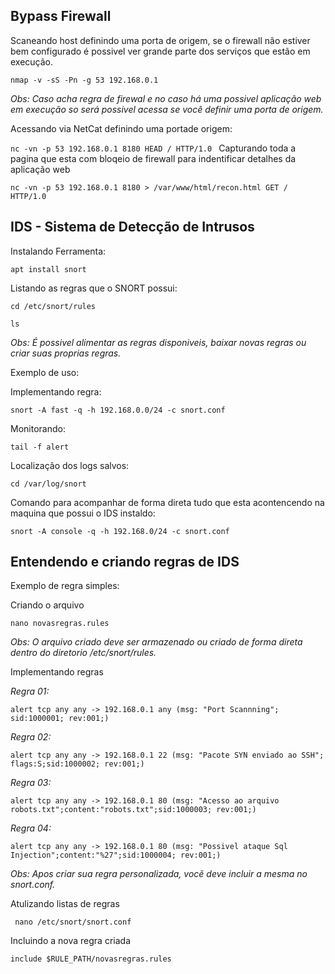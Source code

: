 ## Bypass Firewall

Scaneando host definindo uma porta de origem, se o firewall não estiver bem configurado é possivel ver grande parte dos serviços que estão em execução.

`nmap -v -sS -Pn -g 53 192.168.0.1`

*Obs: Caso acha regra de firewal e no caso há uma possivel aplicação web em execução so será possivel acessa se você definir uma porta de origem.*

Acessando via NetCat definindo uma portade origem:

`nc -vn -p 53 192.168.0.1 8180
HEAD / HTTP/1.0
`
Capturando toda a pagina que esta com bloqeio de firewall para indentificar detalhes da aplicação web

`nc -vn -p 53 192.168.0.1 8180 > /var/www/html/recon.html
GET / HTTP/1.0
`
## IDS - Sistema de Detecção de Intrusos

Instalando Ferramenta:

`apt install snort`

Listando as regras que o SNORT possui:

`cd /etc/snort/rules`

`ls`

*Obs: É possivel alimentar as regras disponiveis, baixar novas regras ou criar suas proprias regras.*

Exemplo de uso:

Implementando regra:

`snort -A fast -q -h 192.168.0.0/24 -c snort.conf`

Monitorando:

`tail -f alert`

Localização dos logs salvos:

`cd /var/log/snort`

Comando para acompanhar de forma direta tudo que esta acontencendo na maquina que possui o IDS instaldo:

`snort -A console -q -h 192.168.0/24 -c snort.conf`

## Entendendo e criando regras de IDS

Exemplo de regra simples:

Criando o arquivo

`nano novasregras.rules`

*Obs: O arquivo criado deve ser armazenado ou criado de forma direta dentro do diretorio /etc/snort/rules.*

Implementando regras

*Regra 01:*

`alert tcp any any -> 192.168.0.1 any (msg: "Port Scannning"; sid:1000001; rev:001;)`

*Regra 02:*

`alert tcp any any -> 192.168.0.1 22 (msg: "Pacote SYN enviado ao SSH"; flags:S;sid:1000002; rev:001;)`

*Regra 03:*

`alert tcp any any -> 192.168.0.1 80 (msg: "Acesso ao arquivo robots.txt";content:"robots.txt";sid:1000003; rev:001;)`

*Regra 04:*

`alert tcp any any -> 192.168.0.1 80 (msg: "Possivel ataque Sql Injection";content:"%27";sid:1000004; rev:001;)`

*Obs: Apos criar sua regra personalizada, vocẽ deve incluir a mesma no snort.conf.*

Atulizando listas de regras

` nano /etc/snort/snort.conf`

Incluindo a nova regra criada

` include $RULE_PATH/novasregras.rules `


























